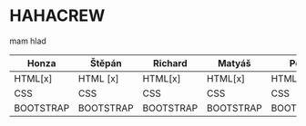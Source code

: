# HAHACREW
mam hlad

| Honza          | Štěpán       |Richard|  Matyáš|Petr|Matěj|
| ------------- | ------------- |-------|--------|----|-----|
|HTML[x]|HTML [x]|HTML[x]|HTML[x]|HTML[x]|HTML \[x]|
|CSS|CSS|CSS|CSS|CSS|CSS|
|BOOTSTRAP|BOOTSTRAP|BOOTSTRAP|BOOTSTRAP|BOOTSTRAP|BOOTSTRAP|
